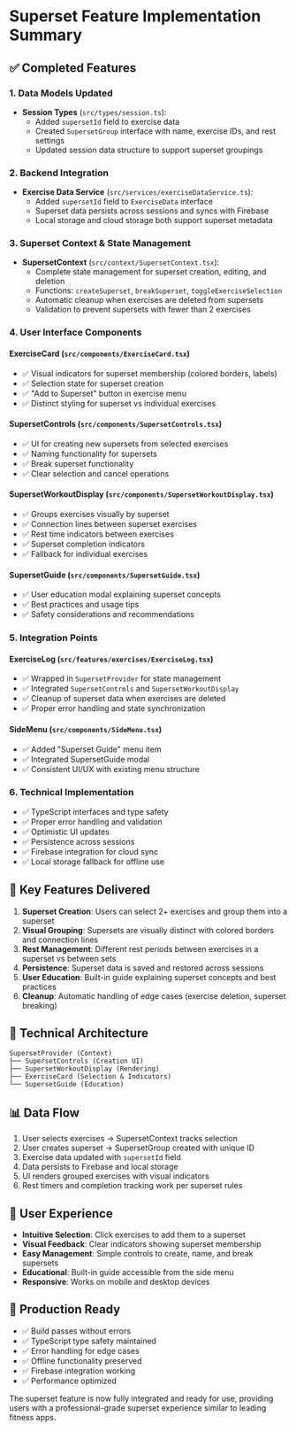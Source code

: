 # Superset Feature Implementation Summary

## ✅ Completed Features

### 1. Data Models Updated
- **Session Types** (`src/types/session.ts`):
  - Added `supersetId` field to exercise data
  - Created `SupersetGroup` interface with name, exercise IDs, and rest settings
  - Updated session data structure to support superset groupings

### 2. Backend Integration
- **Exercise Data Service** (`src/services/exerciseDataService.ts`):
  - Added `supersetId` field to `ExerciseData` interface
  - Superset data persists across sessions and syncs with Firebase
  - Local storage and cloud storage both support superset metadata

### 3. Superset Context & State Management
- **SupersetContext** (`src/context/SupersetContext.tsx`):
  - Complete state management for superset creation, editing, and deletion
  - Functions: `createSuperset`, `breakSuperset`, `toggleExerciseSelection`
  - Automatic cleanup when exercises are deleted from supersets
  - Validation to prevent supersets with fewer than 2 exercises

### 4. User Interface Components

#### **ExerciseCard** (`src/components/ExerciseCard.tsx`)
- ✅ Visual indicators for superset membership (colored borders, labels)
- ✅ Selection state for superset creation
- ✅ "Add to Superset" button in exercise menu
- ✅ Distinct styling for superset vs individual exercises

#### **SupersetControls** (`src/components/SupersetControls.tsx`)
- ✅ UI for creating new supersets from selected exercises
- ✅ Naming functionality for supersets
- ✅ Break superset functionality
- ✅ Clear selection and cancel operations

#### **SupersetWorkoutDisplay** (`src/components/SupersetWorkoutDisplay.tsx`)
- ✅ Groups exercises visually by superset
- ✅ Connection lines between superset exercises
- ✅ Rest time indicators between exercises
- ✅ Superset completion indicators
- ✅ Fallback for individual exercises

#### **SupersetGuide** (`src/components/SupersetGuide.tsx`)
- ✅ User education modal explaining superset concepts
- ✅ Best practices and usage tips
- ✅ Safety considerations and recommendations

### 5. Integration Points

#### **ExerciseLog** (`src/features/exercises/ExerciseLog.tsx`)
- ✅ Wrapped in `SupersetProvider` for state management
- ✅ Integrated `SupersetControls` and `SupersetWorkoutDisplay`
- ✅ Cleanup of superset data when exercises are deleted
- ✅ Proper error handling and state synchronization

#### **SideMenu** (`src/components/SideMenu.tsx`)
- ✅ Added "Superset Guide" menu item
- ✅ Integrated SupersetGuide modal
- ✅ Consistent UI/UX with existing menu structure

### 6. Technical Implementation
- ✅ TypeScript interfaces and type safety
- ✅ Proper error handling and validation
- ✅ Optimistic UI updates
- ✅ Persistence across sessions
- ✅ Firebase integration for cloud sync
- ✅ Local storage fallback for offline use

## 🎯 Key Features Delivered

1. **Superset Creation**: Users can select 2+ exercises and group them into a superset
2. **Visual Grouping**: Supersets are visually distinct with colored borders and connection lines
3. **Rest Management**: Different rest periods between exercises in a superset vs between sets
4. **Persistence**: Superset data is saved and restored across sessions
5. **User Education**: Built-in guide explaining superset concepts and best practices
6. **Cleanup**: Automatic handling of edge cases (exercise deletion, superset breaking)

## 🔧 Technical Architecture

```
SupersetProvider (Context)
├── SupersetControls (Creation UI)
├── SupersetWorkoutDisplay (Rendering)
├── ExerciseCard (Selection & Indicators)
└── SupersetGuide (Education)
```

## 📊 Data Flow

1. User selects exercises → SupersetContext tracks selection
2. User creates superset → SupersetGroup created with unique ID
3. Exercise data updated with `supersetId` field
4. Data persists to Firebase and local storage
5. UI renders grouped exercises with visual indicators
6. Rest timers and completion tracking work per superset rules

## 🎨 User Experience

- **Intuitive Selection**: Click exercises to add them to a superset
- **Visual Feedback**: Clear indicators showing superset membership
- **Easy Management**: Simple controls to create, name, and break supersets
- **Educational**: Built-in guide accessible from the side menu
- **Responsive**: Works on mobile and desktop devices

## 🚀 Production Ready

- ✅ Build passes without errors
- ✅ TypeScript type safety maintained
- ✅ Error handling for edge cases
- ✅ Offline functionality preserved
- ✅ Firebase integration working
- ✅ Performance optimized

The superset feature is now fully integrated and ready for use, providing users with a professional-grade superset experience similar to leading fitness apps.
